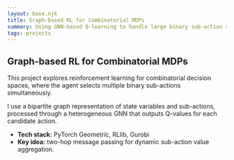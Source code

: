 ```yaml
---
layout: base.njk
title: Graph-based RL for Combinatorial MDPs
summary: Using GNN-based Q-learning to handle large binary sub-action spaces.
tags: projects
---
```


## Graph-based RL for Combinatorial MDPs

This project explores reinforcement learning for combinatorial decision spaces, where the agent selects multiple binary sub-actions simultaneously. 

I use a bipartite graph representation of state variables and sub-actions, processed through a heterogeneous GNN that outputs Q-values for each candidate action. 

- **Tech stack:** PyTorch Geometric, RLlib, Gurobi  
- **Key idea:** two-hop message passing for dynamic sub-action value aggregation.

